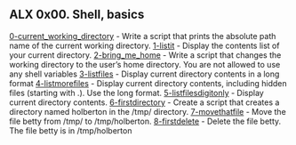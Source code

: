 ## ALX 0x00. Shell, basics 

[0-current_working_directory](./0-current_working_directory) - Write a script that prints the absolute path name of the current working directory.
[1-listit](./1-listit) - Display the contents list of your current directory.
[2-bring_me_home](./2-bring_me_home) - Write a script that changes the working directory to the user’s home directory.
You are not allowed to use any shell variables
[3-listfiles](./3-listfiles) - Display current directory contents in a long format
[4-listmorefiles](./4-listmorefiles) - Display current directory contents, including hidden files (starting with .). Use the long format.
[5-listfilesdigitonly](./5-listfilesdigitonly) - Display current directory contents.
[6-firstdirectory](./6-firstdirectory) - Create a script that creates a directory named holberton in the /tmp/ directory.
[7-movethatfile](./7-movethatfile) - Move the file betty from /tmp/ to /tmp/holberton.
[8-firstdelete](./8-firstdelete) - Delete the file betty. The file betty is in /tmp/holberton


